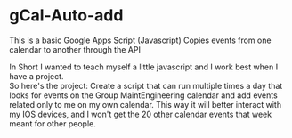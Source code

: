 # gCal-Auto-add
This is a basic Google Apps Script (Javascript) Copies events from one calendar to another through the API

In Short I wanted to teach myself a little javascript and I work best when I have a project.  
So here's the project: Create a script that can run multiple times a day that looks for events on the Group MaintEngineering calendar and add events related only to me on my own calendar.  This way it will better interact with my IOS devices, and I won't get the 20 other calendar events that week meant for other people.
